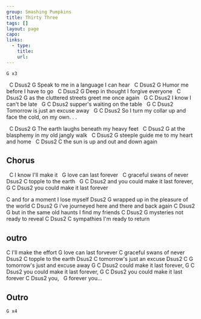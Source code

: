 ```yaml
---
group: Smashing Pumpkins
title: Thirty Three
tags: []
layout: page
capo: 
links: 
  - type: 
    title: 
    url: 
---
```



```chordpro
G x3
```

&nbsp; C              Dsus2            G
Speak to me in a language I can hear
&nbsp; C       Dsus2           G
Humor me before I have to go
&nbsp; C               Dsus2         G
Deep in thought I forgive everyone
&nbsp;        C               Dsus2            G
as the cluttered streets greet me once again
&nbsp; G                C      Dsus2
I know I can't be late
&nbsp; G                       C     Dsus2
supper's waiting on the table
&nbsp; G                          C    Dsus2
Tomorrow is just an excuse away
&nbsp; G                                  C    Dsus2
So I turn my collar up and face the cold,       on my own. . .

&nbsp; C                Dsus2            G
The earth laughs beneath my heavy feet
&nbsp; C                Dsus2            G
at the blasphemy in my old jangly walk
&nbsp; C                Dsus2            G
steeple guide me to my heart and home
&nbsp; C               Dsus2            C
the sun is up and out and down again

## Chorus
&nbsp; C
I know I'll make it
&nbsp; G
love can last forever
&nbsp; C
graceful swans of never
Dsus2           C
topple to the earth
&nbsp; G                    C    Dsus2
and you could make it last forever,
 G                 C    Dsus2
you could make it last forever

 C
and for a moment I lose myself
 Dsus2                              G
wrapped up in the pleasure of the world
 C                      Dsus2            G
i've journeyed here and there and back again
 C                           Dsus2            G
but in the same old haunts I find my friends
 C            Dsus2       G
mysteries not ready to reveal
 C             Dsus2      C
sympathies I'm ready to return

## outro
 C
I'll make the effort
 G
love can last forvever
 C
graceful swans of never
 Dsus2          C
topple to the earth
 Dsus2              C
tomorrow's just an excuse
 Dsus2               C      G
tomorrow's just and excuse away
 G             C    Dsus2
could make it last forever,
 G                 C    Dsus2
you could make it last forever,
 G                 C    Dsus2
you could make it last forever
C    Dsus2
you,
&nbsp;         G
forever  you...

## Outro
```chordpro
G x4
```

